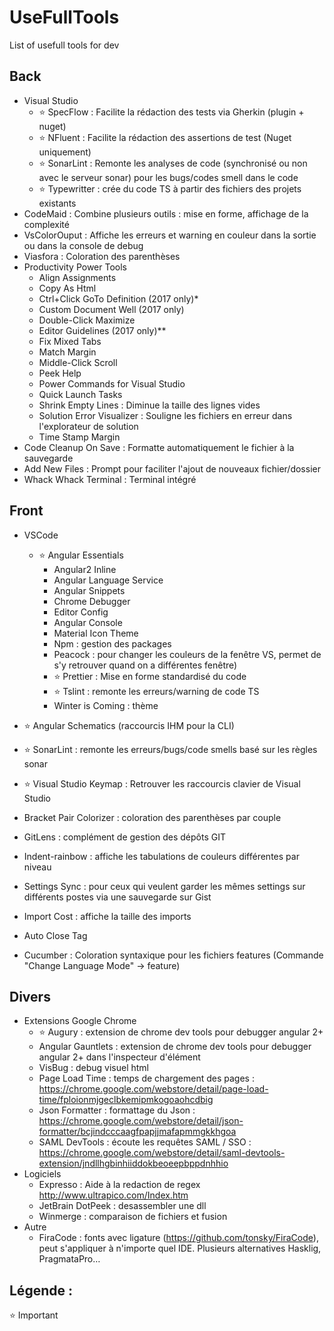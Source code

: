 # UseFullTools
List of usefull tools for dev
 

## Back
* Visual Studio
    * :star: SpecFlow : Facilite la rédaction des tests via Gherkin  (plugin + nuget)
    * :star: NFluent : Facilite la rédaction des assertions de test (Nuget uniquement)
    * :star: SonarLint : Remonte les analyses de code (synchronisé ou non avec le serveur sonar) pour les bugs/codes smell dans le code
    * :star: Typewritter : crée du code TS à partir des fichiers des projets existants
* CodeMaid  : Combine plusieurs outils : mise en forme, affichage de la complexité
* VsColorOuput : Affiche les erreurs et warning en couleur dans la sortie ou dans la console de debug
* Viasfora : Coloration des parenthèses
* Productivity Power Tools
    * Align Assignments
    * Copy As Html
    * Ctrl+Click GoTo Definition (2017 only)*
    * Custom Document Well (2017 only)
    * Double-Click Maximize
    * Editor Guidelines (2017 only)**
    * Fix Mixed Tabs
    * Match Margin
    * Middle-Click Scroll
    * Peek Help
    * Power Commands for Visual Studio
    * Quick Launch Tasks
    * Shrink Empty Lines : Diminue la taille des lignes vides
    * Solution Error Visualizer : Souligne les fichiers en erreur dans l'explorateur de solution
    * Time Stamp Margin
* Code Cleanup On Save : Formatte automatiquement le fichier à la sauvegarde
* Add New Files : Prompt pour faciliter l'ajout de nouveaux fichier/dossier
* Whack Whack Terminal : Terminal intégré


## Front
* VSCode
    * :star: Angular Essentials
        * Angular2 Inline        
        * Angular Language Service        
        * Angular Snippets        
        * Chrome Debugger        
        * Editor Config        
        * Angular Console        
        * Material Icon Theme        
        * Npm : gestion des packages        
        * Peacock :  pour changer les couleurs de la fenêtre VS, permet de s'y retrouver quand on a différentes fenêtre)        
        * :star: Prettier : Mise en forme standardisé du code
        * :star: Tslint : remonte les erreurs/warning de code TS        
        * Winter is Coming : thème


* :star: Angular Schematics (raccourcis IHM pour la CLI)
* :star: SonarLint : remonte les erreurs/bugs/code smells basé sur les règles sonar
* :star: Visual Studio Keymap : Retrouver les raccourcis clavier de Visual Studio
* Bracket Pair Colorizer : coloration des parenthèses par couple
* GitLens : complément de gestion des dépôts GIT
* Indent-rainbow : affiche les tabulations de couleurs différentes par niveau
* Settings Sync : pour ceux qui veulent garder les mêmes settings sur différents postes via une sauvegarde sur Gist
* Import Cost : affiche la taille des imports
* Auto Close Tag
* Cucumber : Coloration syntaxique pour les fichiers features (Commande "Change Language Mode" -> feature)


## Divers
* Extensions Google Chrome
    * :star: Augury : extension de chrome dev tools pour debugger angular 2+
    * Angular Gauntlets : extension de chrome dev tools pour debugger angular 2+ dans l'inspecteur d'élément
    * VisBug : debug visuel html
    * Page Load Time : temps de chargement des pages : https://chrome.google.com/webstore/detail/page-load-time/fploionmjgeclbkemipmkogoaohcdbig
    * Json Formatter : formattage du Json : https://chrome.google.com/webstore/detail/json-formatter/bcjindcccaagfpapjjmafapmmgkkhgoa
    * SAML DevTools : écoute les requêtes SAML / SSO : https://chrome.google.com/webstore/detail/saml-devtools-extension/jndllhgbinhiiddokbeoeepbppdnhhio
* Logiciels
    * Expresso : Aide à la redaction de regex http://www.ultrapico.com/Index.htm
    * JetBrain DotPeek : desassembler une dll
    * Winmerge : comparaison de fichiers et fusion
* Autre
    * FiraCode : fonts avec ligature (https://github.com/tonsky/FiraCode), peut s'appliquer à n'importe quel IDE. Plusieurs alternatives Hasklig, PragmataPro…






## Légende :
:star: Important

 
